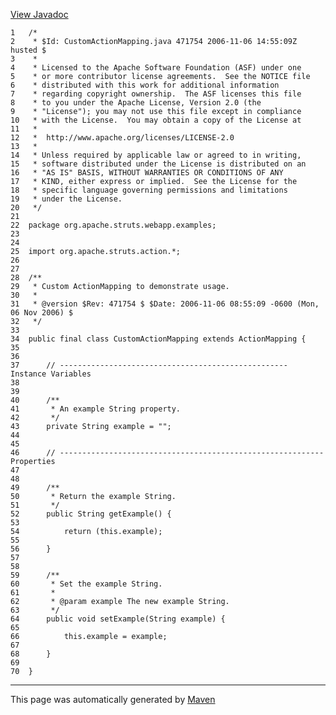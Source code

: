 [View Javadoc](../../../../../../apidocs/org/apache/struts/webapp/examples/CustomActionMapping.html.md)


    1   /*
    2    * $Id: CustomActionMapping.java 471754 2006-11-06 14:55:09Z husted $
    3    *
    4    * Licensed to the Apache Software Foundation (ASF) under one
    5    * or more contributor license agreements.  See the NOTICE file
    6    * distributed with this work for additional information
    7    * regarding copyright ownership.  The ASF licenses this file
    8    * to you under the Apache License, Version 2.0 (the
    9    * "License"); you may not use this file except in compliance
    10   * with the License.  You may obtain a copy of the License at
    11   *
    12   *  http://www.apache.org/licenses/LICENSE-2.0
    13   *
    14   * Unless required by applicable law or agreed to in writing,
    15   * software distributed under the License is distributed on an
    16   * "AS IS" BASIS, WITHOUT WARRANTIES OR CONDITIONS OF ANY
    17   * KIND, either express or implied.  See the License for the
    18   * specific language governing permissions and limitations
    19   * under the License.
    20   */
    21  
    22  package org.apache.struts.webapp.examples;
    23  
    24  
    25  import org.apache.struts.action.*;
    26  
    27  
    28  /**
    29   * Custom ActionMapping to demonstrate usage.
    30   *
    31   * @version $Rev: 471754 $ $Date: 2006-11-06 08:55:09 -0600 (Mon, 06 Nov 2006) $
    32   */
    33  
    34  public final class CustomActionMapping extends ActionMapping {
    35  
    36  
    37      // --------------------------------------------------- Instance Variables
    38  
    39  
    40      /**
    41       * An example String property.
    42       */
    43      private String example = "";
    44  
    45  
    46      // ----------------------------------------------------------- Properties
    47  
    48  
    49      /**
    50       * Return the example String.
    51       */
    52      public String getExample() {
    53  
    54          return (this.example);
    55  
    56      }
    57  
    58  
    59      /**
    60       * Set the example String.
    61       *
    62       * @param example The new example String.
    63       */
    64      public void setExample(String example) {
    65  
    66          this.example = example;
    67  
    68      }
    69  
    70  }

------------------------------------------------------------------------

This page was automatically generated by [Maven](http://maven.apache.org/)
